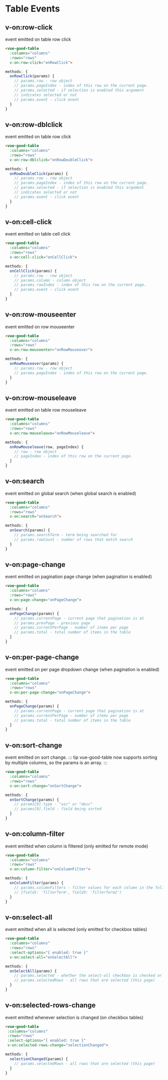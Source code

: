 # Table Events

## v-on:row-click
event emitted on table row click
```html
<vue-good-table
  :columns="columns"
  :rows="rows"
  v-on:row-click="onRowClick">
 ```
 ```javascript
 methods: {
   onRowClick(params) {
     // params.row - row object 
     // params.pageIndex - index of this row on the current page.
     // params.selected - if selection is enabled this argument 
     // indicates selected or not
     // params.event - click event
   }
 }
 ```

## v-on:row-dblclick
event emitted on table row click
```html
<vue-good-table
  :columns="columns"
  :rows="rows"
  v-on:row-dblclick="onRowDoubleClick">
 ```
 ```javascript
 methods: {
   onRowDoubleClick(params) {
     // params.row - row object 
     // params.pageIndex - index of this row on the current page.
     // params.selected - if selection is enabled this argument 
     // indicates selected or not
     // params.event - click event
   }
}
```

 ## v-on:cell-click
event emitted on table cell click
```html
<vue-good-table
  :columns="columns"
  :rows="rows"
  v-on:cell-click="onCellClick">
 ```
 ```javascript
 methods: {
   onCellClick(params) {
     // params.row - row object 
     // params.column - column object
     // params.rowIndex - index of this row on the current page.
     // params.event - click event
   }
 }
 ```
 
 ## v-on:row-mouseenter
event emitted on row mouseenter
```html
<vue-good-table
  :columns="columns"
  :rows="rows"
  v-on:row-mouseenter="onRowMouseover">
 ```
 ```javascript
 methods: {
   onRowMouseover(params) {
     // params.row - row object 
     // params.pageIndex - index of this row on the current page.
   }
 }
 ```
 
 ## v-on:row-mouseleave
event emitted on table row mouseleave
```html
<vue-good-table
  :columns="columns"
  :rows="rows"
  v-on:row-mouseleave="onRowMouseleave">
 ```
 ```javascript
 methods: {
   onRowMouseleave(row, pageIndex) {
     // row - row object 
     // pageIndex - index of this row on the current page.
   }
 }
 ```
 
## v-on:search
event emitted on global search (when global search is enabled)
```html
<vue-good-table
  :columns="columns"
  :rows="rows"
  v-on:search="onSearch">
 ```
 ```javascript
 methods: {
   onSearch(params) {
     // params.searchTerm - term being searched for
     // params.rowCount - number of rows that match search
   }
 }
 ```
 
## v-on:page-change
event emitted on pagination page change (when pagination is enabled)
```html
<vue-good-table
  :columns="columns"
  :rows="rows"
  v-on:page-change="onPageChange">
 ```
 ```javascript
 methods: {
   onPageChange(params) {
     // params.currentPage - current page that pagination is at
     // params.prevPage - previous page
     // params.currentPerPage - number of items per page
     // params.total - total number of items in the table
   }
 }
 ```
 
## v-on:per-page-change
event emitted on per page dropdown change (when pagination is enabled)
```html
<vue-good-table
  :columns="columns"
  :rows="rows"
  v-on:per-page-change="onPageChange">
```
```javascript
methods: {
  onPageChange(params) {
    // params.currentPage - current page that pagination is at
    // params.currentPerPage - number of items per page
    // params.total - total number of items in the table
  }
}
```

## v-on:sort-change
event emitted on sort change.
::: tip
vue-good-table now supports sorting by multiple columns, so the params
is an array.
:::

```html
<vue-good-table
  :columns="columns"
  :rows="rows"
  v-on:sort-change="onSortChange">
```
```javascript
methods: {
  onSortChange(params) {
    // params[0].type - "asc" or "desc"
    // params[0].field - field being sorted
  }
}
```

 
## v-on:column-filter
event emitted when column is filtered (only emitted for remote mode)
```html
<vue-good-table
  :columns="columns"
  :rows="rows"
  v-on:column-filter="onColumnFilter">
 ```
 ```javascript
 methods: {
   onColumnFilter(params) {
     // params.columnFilters - filter values for each column in the following format:
     // {field1: 'filterTerm', field3: 'filterTerm2')
   }
 }
 ```

 ## v-on:select-all
event emitted when all is selected (only emitted for checkbox tables)
```html
<vue-good-table
  :columns="columns"
  :rows="rows"
  :select-options="{ enabled: true }"
  v-on:select-all="onSelectAll">
 ```
 ```javascript
 methods: {
   onSelectAll(params) {
     // params.selected - whether the select-all checkbox is checked or unchecked
     // params.selectedRows - all rows that are selected (this page)
   }
 }
 ```

 ## v-on:selected-rows-change
 event emitted whenever selection is changed (on checkbox tables)
 ```html
<vue-good-table
  :columns="columns"
  :rows="rows"
  :select-options="{ enabled: true }"
  v-on:selected-rows-change="selectionChanged">
 ```
 ```javascript
 methods: {
   selectionChanged(params) {
     // params.selectedRows - all rows that are selected (this page)
   }
 }
 ```